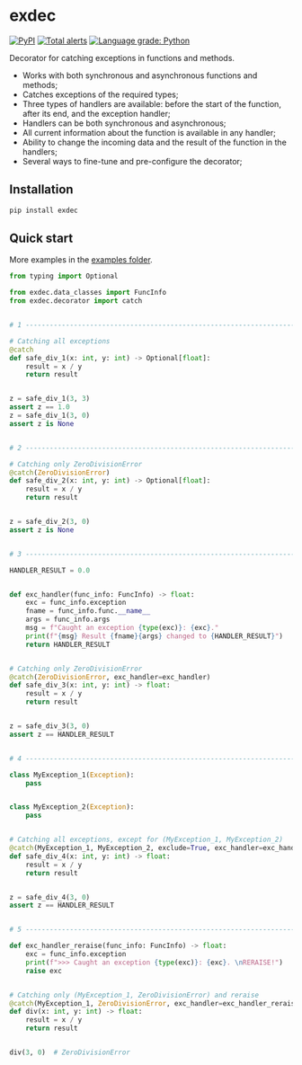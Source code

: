 # exdec

[![PyPI](https://img.shields.io/pypi/v/exdec)](https://pypi.org/project/exdec) [![Total alerts](https://img.shields.io/lgtm/alerts/g/EvgeniyBurdin/exdec.svg?logo=lgtm&logoWidth=18)](https://lgtm.com/projects/g/EvgeniyBurdin/exdec/alerts/) [![Language grade: Python](https://img.shields.io/lgtm/grade/python/g/EvgeniyBurdin/exdec.svg?logo=lgtm&logoWidth=18)](https://lgtm.com/projects/g/EvgeniyBurdin/exdec/context:python)

Decorator for catching exceptions in functions and methods.

- Works with both synchronous and asynchronous functions and methods;
- Catches exceptions of the required types;
- Three types of handlers are available: before the start of the function, after its end, and the exception handler;
- Handlers can be both synchronous and asynchronous;
- All current information about the function is available in any handler;
- Ability to change the incoming data and the result of the function in the handlers;
- Several ways to fine-tune and pre-configure the decorator;

## Installation

```bash
pip install exdec
```

## Quick start

More examples in the [examples folder](https://github.com/EvgeniyBurdin/exdec/tree/main/examples).

```python
from typing import Optional

from exdec.data_classes import FuncInfo
from exdec.decorator import catch


# 1 --------------------------------------------------------------------------

# Catching all exceptions
@catch
def safe_div_1(x: int, y: int) -> Optional[float]:
    result = x / y
    return result


z = safe_div_1(3, 3)
assert z == 1.0
z = safe_div_1(3, 0)
assert z is None


# 2 --------------------------------------------------------------------------

# Catching only ZeroDivisionError
@catch(ZeroDivisionError)
def safe_div_2(x: int, y: int) -> Optional[float]:
    result = x / y
    return result


z = safe_div_2(3, 0)
assert z is None


# 3 --------------------------------------------------------------------------

HANDLER_RESULT = 0.0


def exc_handler(func_info: FuncInfo) -> float:
    exc = func_info.exception
    fname = func_info.func.__name__
    args = func_info.args
    msg = f"Caught an exception {type(exc)}: {exc}."
    print(f"{msg} Result {fname}{args} changed to {HANDLER_RESULT}")
    return HANDLER_RESULT


# Catching only ZeroDivisionError
@catch(ZeroDivisionError, exc_handler=exc_handler)
def safe_div_3(x: int, y: int) -> float:
    result = x / y
    return result


z = safe_div_3(3, 0)
assert z == HANDLER_RESULT


# 4 --------------------------------------------------------------------------

class MyException_1(Exception):
    pass


class MyException_2(Exception):
    pass


# Catching all exceptions, except for (MyException_1, MyException_2)
@catch(MyException_1, MyException_2, exclude=True, exc_handler=exc_handler)
def safe_div_4(x: int, y: int) -> float:
    result = x / y
    return result


z = safe_div_4(3, 0)
assert z == HANDLER_RESULT


# 5 --------------------------------------------------------------------------

def exc_handler_reraise(func_info: FuncInfo) -> float:
    exc = func_info.exception
    print(f">>> Caught an exception {type(exc)}: {exc}. \nRERAISE!")
    raise exc


# Catching only (MyException_1, ZeroDivisionError) and reraise
@catch(MyException_1, ZeroDivisionError, exc_handler=exc_handler_reraise)
def div(x: int, y: int) -> float:
    result = x / y
    return result


div(3, 0)  # ZeroDivisionError
```
